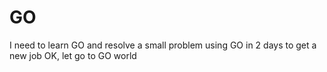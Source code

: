 # GO
I need to learn GO and resolve a small problem using GO in 2 days to get a new job
OK, let go to GO world
